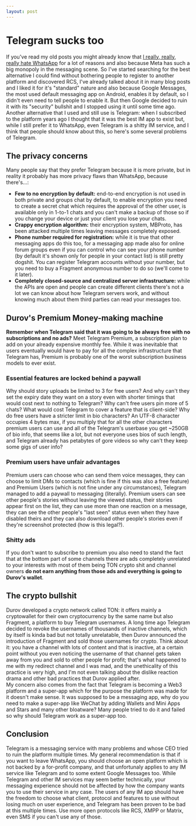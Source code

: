 ```yaml
---
layout: post
---
```

# Telegram sucks too
If you've read my old posts you might already know that [I really, really, really hate WhatsApp](/2022/11/whatsapp-sucks/) for a lot of reasons and also because Meta has such a big monopoly in the messaging scene. So I've started searching for the best alternative I could find without bothering people to register to another platform and discovered RCS, I've already talked about it in many blog posts and I liked it for it's "standard" nature and also because Google Messages, the most used default messaging app on Android, enables it by default, so I didn't even need to tell people to enable it. But then Google decided to ruin it with its "security" bullshit and I stopped using it until some time ago.  
Another alternative that I used and still use is Telegram: when I subscribed to the platform years ago I thought that it was the best IM app to exist but, while I still prefer it to WhatsApp, even Telegram is a shitty IM service, and I think that people should know about this, so here's some several problems of Telegram.
## The privacy concerns
Many people say that they prefer Telegram because it is more private, but in reality it probably has more privacy flaws than WhatsApp, because there's...:
- **Few to no encryption by default:** end-to-end encryption is not used in both private and groups chat by default, to enable encryption you need to create a secret chat which requires the approval of the other user, is available only in 1-to-1 chats and you can't make a backup of those so if you change your device or just your client you lose your chats.
- **Crappy encryption algorithm:** their encryption system, MBProto, has been attacked multiple times leaving messages completely exposed.
- **Phone number required for registration:** while it is true that other messaging apps do this too, for a messaging app made also for online forum groups even if you can control who can see your phone number (by default it's shown only for people in your contact list) is still pretty dogshit. You can register Telegram accounts without your number, but you need to buy a Fragment anonymous number to do so (we'll come to it later).
- **Completely closed-source and centralized server infrastructure:** while the APIs are open and people can create different clients there's not a lot we can know about how Telegram servers work, and without knowing much about them third parties can read your messages too.  
## Durov's Premium Money-making machine
**Remember when Telegram said that it was going to be always free with no subscriptions and no ads?** Meet Telegram Premium, a subscription plan to add on your already expensive monthly fee. While it was inevitable that users eventually would have to pay for all the complex infrastructure that Telegram has, Premium is probably one of the worst subscription business models to ever exist.
### Essential features are locked behind a paywall
Why should story uploads be limited to 3 for free users? And why can't they set the expiry date they want on a story even with shorter timings that would cost next to nothing to Telegram? Why can't free users pin more of 5 chats? What would cost Telegram to cover a feature that is client-side? Why do free users have a stricter limit in bio characters? An UTF-8 character occupies 4 bytes max, if you multiply that for all the other characters premium users can use and all of the Telegram's userbase you get ~250GB of bio info, that seems like a lot, but not everyone uses bios of such length, and Telegram already has petabytes of gore videos so why can't they keep some gigs of user info?
### Premium users have unfair advantages
Premium users can choose who can send them voice messages, they can choose to limit DMs to contacts (which is fine if this was also a free feature) and Premium Users (which is not fine under any circumstances), Telegram managed to add a paywall to messaging (literally). Premium users can see other people's stories without leaving the viewed status, their stories appear first on the list, they can use more than one reaction on a message, they can see the other people's "last seen" status even when they have disabled theirs and they can also download other people's stories even if they're screenshot protected (how is this legal?).
### Shitty ads
If you don't want to subscribe to premium you also need to stand the fact that at the bottom part of some channels there are ads completely unrelated to your interests with most of them being TON crypto shit and channel owners **do not earn anything from those ads and everything is going to Durov's wallet**.
## The crypto bullshit
Durov developed a crypto network called TON: it offers mainly a cryptowallet for their own cryptocurrency by the same name but also Fragment, a platform to buy Telegram usernames. A long time ago Telegram decided to revoke the usernames of thousands of inactive channels, which by itself is kinda bad but not totally unrelatable, then Durov announced the introduction of Fragment and sold those usernames for crypto. Think about it: you have a channel with lots of content and that is inactive, at a certain point without you even noticing the username of that channel gets taken away from you and sold to other people for profit; that's what happened to me with my redirect channel and I was mad, and the unethicality of this practice is very high, and I'm not even talking about the dislike reaction drama and other bad practices that Durov applied after.  
My concern also comes from the fact that Telegram is becoming a Web3 platform and a super-app which for the purpose the platform was made for it doesn't make sense. It was supposed to be a messaging app, why do you need to make a super-app like WeChat by adding Wallets and Mini Apps and Stars and many other bloatware? Many people tried to do it and failed so why should Telegram work as a super-app too.
## Conclusion
Telegram is a messaging service with many problems and whose CEO tried to ruin the platform multiple times. My general recommendation is that if you want to leave WhatsApp, you should choose an open platform which is not backed by a for-profit company, and that unfortunaly applies to any IM service like Telegram and to some extent Google Messages too. While Telegram and other IM services may seem better technically, your messaging experience should not be affected by how the company wants you to use their service in any case. The users of any IM app should have the freedom to choose what client, protocol and features to use without losing much on user experience, and Telegram has been proven to be bad at this multiple times. Use more open protocols like RCS, XMPP or Matrix, even SMS if you can't use any of those.